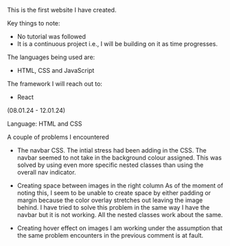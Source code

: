 This is the first website I have created.

Key things to note:
- No tutorial was followed
- It is a continuous project i.e., I will be building on it as time progresses.

The languages being used are:
- HTML, CSS and JavaScript

The framework I will reach out to:
- React

(08.01.24 - 12.01.24)

Language:
HTML and CSS

A couple of problems I encountered
- The navbar CSS.
      The intial stress had been adding in the CSS. The navbar seemed to not take in the background colour assigned. This was solved by using even more specific nested classes than          using the overall nav indicator. 

- Creating space between images in the right column
        As of the moment of noting this, I seem to be unable to create space by either padding or margin because the color overlay stretches out leaving the image behind. I have tried         to solve this problem in the same way I have the navbar but it is not working. All the nested classes work about the same. 

- Creating hover effect on images
        I am working under the assumption that the same problem encounters in the previous comment is at fault. 
